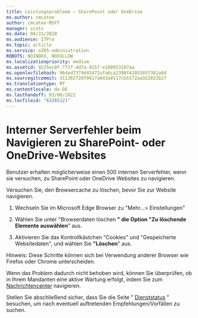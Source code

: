 ```yaml
---
title: Leistungsprobleme – SharePoint oder OneDrive
ms.author: cmcatee
author: cmcatee-MSFT
manager: scotv
ms.date: 04/21/2020
ms.audience: ITPro
ms.topic: article
ms.service: o365-administration
ROBOTS: NOINDEX, NOFOLLOW
ms.localizationpriority: medium
ms.assetid: 9225ec0f-771f-4d7a-8157-e188953107aa
ms.openlocfilehash: 96ded7379d45472afa6ca2398f4285585f381a0d
ms.sourcegitcommit: d11262728f0617a843a0117cb5172aa322022b27
ms.translationtype: MT
ms.contentlocale: de-DE
ms.lasthandoff: 03/08/2022
ms.locfileid: "63265121"
---
```

# <a name="internal-server-error-when-navigating-to-sharepoint-or-onedrive-sites"></a>Interner Serverfehler beim Navigieren zu SharePoint- oder OneDrive-Websites

Benutzer erhalten möglicherweise einen 500 internen Serverfehler, wenn sie versuchen, zu SharePoint oder OneDrive Websites zu navigieren. 

Versuchen Sie, den Browsercache zu löschen, bevor Sie zur Website navigieren.


1. Wechseln Sie im Microsoft Edge Browser zu "Mehr...> Einstellungen"

2. Wählen Sie unter "Browserdaten löschen **" die Option "Zu löschende Elemente auswählen**" aus.

3. Aktivieren Sie das Kontrollkästchen "Cookies" und "Gespeicherte Websitedaten", und wählen Sie **"Löschen**" aus.

Hinweis: Diese Schritte können sich bei Verwendung anderer Browser wie Firefox oder Chrome unterscheiden.

Wenn das Problem dadurch nicht behoben wird, können Sie überprüfen, ob in Ihrem Mandanten eine aktive Wartung erfolgt, indem Sie zum [Nachrichtencenter](https://portal.office.com/adminportal/home#/MessageCenter) navigieren.

Stellen Sie abschließend sicher, dass Sie die Seite " [Dienststatus](https://portal.office.com/adminportal/home#/servicehealth) " besuchen, um nach eventuell auftretenden Empfehlungen/Vorfällen zu suchen.

